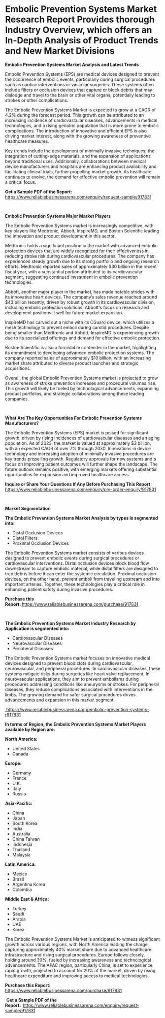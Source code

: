 <p><h1>Embolic Prevention Systems Market Research Report Provides thorough Industry Overview, which offers an In-Depth Analysis of Product Trends and New Market Divisions</h1></p><p><strong>Embolic Prevention Systems Market Analysis and Latest Trends</strong></p>
<p><p>Embolic Prevention Systems (EPS) are medical devices designed to prevent the occurrence of embolic events, particularly during surgical procedures such as cardiac interventions or vascular surgeries. These systems often include filters or occlusion devices that capture or block debris that may dislodge and travel to the brain or other vital organs, potentially leading to strokes or other complications.</p><p>The Embolic Prevention Systems Market is expected to grow at a CAGR of 4.2% during the forecast period. This growth can be attributed to an increasing incidence of cardiovascular diseases, advancements in medical technologies, and a rising geriatric population that is more prone to embolic complications. The introduction of innovative and efficient EPS is also driving market interest, along with the growing awareness of preventive healthcare measures. </p><p>Key trends include the development of minimally invasive techniques, the integration of cutting-edge materials, and the expansion of applications beyond traditional uses. Additionally, collaborations between medical device manufacturers and hospitals are enhancing product availability and facilitating clinical trials, further propelling market growth. As healthcare continues to evolve, the demand for effective embolic prevention will remain a critical focus.</p></p>
<p><strong>Get a Sample PDF of the Report:&nbsp;</strong> <a href="https://www.reliablebusinessarena.com/enquiry/request-sample/917831?utm_campaign=3281&utm_medium=2&utm_source=Github&utm_content=ia&utm_term=18042025&utm_id=embolic-prevention-systems">https://www.reliablebusinessarena.com/enquiry/request-sample/917831</a></p>
<p>&nbsp;</p>
<p><strong>Embolic Prevention Systems Major Market Players</strong></p>
<p><p>The Embolic Prevention Systems market is increasingly competitive, with key players like Medtronic, Abbott, InspireMD, and Boston Scientific leading the innovation and product development in this sector.</p><p>Medtronic holds a significant position in the market with advanced embolic protection devices that are widely recognized for their effectiveness in reducing stroke risk during cardiovascular procedures. The company has experienced steady growth due to its strong portfolio and ongoing research efforts. Medtronic reported sales of approximately $30 billion in the recent fiscal year, with a substantial portion attributed to its cardiovascular segment, suggesting continued investment in embolic prevention technologies.</p><p>Abbott, another major player in the market, has made notable strides with its innovative heart devices. The company’s sales revenue reached around $43 billion recently, driven by robust growth in its cardiovascular division, including embolic protection solutions. Abbott's focus on research and development positions it well for future market expansion.</p><p>InspireMD has carved out a niche with its CGuard device, which utilizes a mesh technology to prevent emboli during carotid procedures. Despite being smaller than Medtronic and Abbott, InspireMD is experiencing growth due to its specialized offerings and demand for effective embolic protection.</p><p>Boston Scientific is also a formidable contender in the market, highlighting its commitment to developing advanced embolic protection systems. The company reported sales of approximately $10 billion, with an increasing market share attributed to diverse product launches and strategic acquisitions.</p><p>Overall, the global Embolic Prevention Systems market is projected to grow as awareness of stroke prevention increases and procedural volumes rise. This growth will likely be fueled by technological advancements, expanding product portfolios, and strategic collaborations among these leading companies.</p></p>
<p>&nbsp;</p>
<p><strong>What Are The Key Opportunities For Embolic Prevention Systems Manufacturers?</strong></p>
<p><p>The Embolic Prevention Systems (EPS) market is poised for significant growth, driven by rising incidences of cardiovascular diseases and an aging population. As of 2023, the market is valued at approximately $3 billion, with an expected CAGR of over 7% through 2030. Innovations in device technology and increasing adoption of minimally invasive procedures are key trends propelling growth. Regulatory approvals for new systems and a focus on improving patient outcomes will further shape the landscape. The future outlook remains positive, with emerging markets offering substantial opportunities for expansion and improved healthcare access.</p></p>
<p><strong>Inquire or Share Your Questions If Any Before Purchasing This Report:</strong> <a href="https://www.reliablebusinessarena.com/enquiry/pre-order-enquiry/917831?utm_campaign=3281&utm_medium=2&utm_source=Github&utm_content=ia&utm_term=18042025&utm_id=embolic-prevention-systems">https://www.reliablebusinessarena.com/enquiry/pre-order-enquiry/917831</a></p>
<p>&nbsp;</p>
<p><strong>Market Segmentation</strong></p>
<p><strong>The Embolic Prevention Systems Market Analysis by types is segmented into:</strong></p>
<p><ul><li>Distal Occlusion Devices</li><li>Distal Filters</li><li>Proximal Occlusion Devices</li></ul></p>
<p><p>The Embolic Prevention Systems market consists of various devices designed to prevent embolic events during surgical procedures or cardiovascular interventions. Distal occlusion devices block blood flow downstream to capture embolic material, while distal filters are designed to trap debris before it can enter the systemic circulation. Proximal occlusion devices, on the other hand, prevent emboli from traveling upstream and into important arteries. Together, these technologies play a critical role in enhancing patient safety during invasive procedures.</p></p>
<p><strong>Purchase this Report:&nbsp;</strong><a href="https://www.reliablebusinessarena.com/purchase/917831?utm_campaign=3281&utm_medium=2&utm_source=Github&utm_content=ia&utm_term=18042025&utm_id=embolic-prevention-systems">https://www.reliablebusinessarena.com/purchase/917831</a></p>
<p>&nbsp;</p>
<p><strong>The Embolic Prevention Systems Market Industry Research by Application is segmented into:</strong></p>
<p><ul><li>Cardiovascular Diseases</li><li>Neurovascular Diseases</li><li>Peripheral Diseases</li></ul></p>
<p><p>The Embolic Prevention Systems market focuses on innovative medical devices designed to prevent blood clots during cardiovascular, neurovascular, and peripheral procedures. In cardiovascular diseases, these systems mitigate risks during surgeries like heart valve replacement. In neurovascular applications, they aim to prevent embolisms during procedures addressing conditions like aneurysms or strokes. For peripheral diseases, they reduce complications associated with interventions in the limbs. The growing demand for safer surgical procedures drives advancements and expansion in this market segment.</p></p>
<p><a href="https://www.reliablebusinessarena.com/embolic-prevention-systems-r917831?utm_campaign=3281&utm_medium=2&utm_source=Github&utm_content=ia&utm_term=18042025&utm_id=embolic-prevention-systems">&nbsp;https://www.reliablebusinessarena.com/embolic-prevention-systems-r917831</a></p>
<p><strong>In terms of Region, the Embolic Prevention Systems Market Players available by Region are:</strong></p>
<p>
    <p> <strong> North America: </strong>
        <ul>
            <li>United States</li>
            <li>Canada</li>
        </ul>
        </p> 
    <p> <strong> Europe: </strong>
        <ul>
            <li>Germany</li>
            <li>France</li>
            <li>U.K.</li>
            <li>Italy</li>
            <li>Russia</li>
        </ul>
        </p> 
    <p> <strong> Asia-Pacific: </strong>
        <ul>
            <li>China</li>
            <li>Japan</li>
            <li>South Korea</li>
            <li>India</li>
            <li>Australia</li>
            <li>China Taiwan</li>
            <li>Indonesia</li>
            <li>Thailand</li>
            <li>Malaysia</li>
        </ul>
        </p> 
    <p> <strong> Latin America: </strong>
        <ul>
            <li>Mexico</li>
            <li>Brazil</li>
            <li>Argentina Korea</li>
            <li>Colombia</li>
        </ul>
        </p> 
    <p> <strong> Middle East & Africa: </strong>
        <ul>
            <li>Turkey</li>
            <li>Saudi</li>
            <li>Arabia</li>
            <li>UAE</li>
            <li>Korea</li>
        </ul>
    </p>
    </p>
<p><p>The Embolic Prevention Systems Market is anticipated to witness significant growth across various regions, with North America leading the charge, capturing approximately 40% market share due to advanced healthcare infrastructure and rising surgical procedures. Europe follows closely, holding around 30%, fueled by increasing awareness and technological advancements. The APAC region, particularly China, is set to experience rapid growth, projected to account for 20% of the market, driven by rising healthcare expenditure and improving access to medical technologies.</p></p>
<p><strong>Purchase this Report: </strong><a href="https://www.reliablebusinessarena.com/purchase/917831?utm_campaign=3281&utm_medium=2&utm_source=Github&utm_content=ia&utm_term=18042025&utm_id=embolic-prevention-systems">https://www.reliablebusinessarena.com/purchase/917831</a></p>
<p>&nbsp;<strong>Get a Sample PDF of the Report:&nbsp;&nbsp;</strong><a href="https://www.reliablebusinessarena.com/enquiry/request-sample/917831?utm_campaign=3281&utm_medium=2&utm_source=Github&utm_content=ia&utm_term=18042025&utm_id=embolic-prevention-systems">https://www.reliablebusinessarena.com/enquiry/request-sample/917831</a></p>
<p><strong></strong></p>
<p><p></p><p></p><p></p></p>